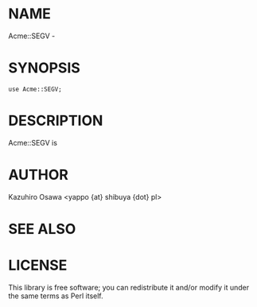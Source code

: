 # NAME

Acme::SEGV -

# SYNOPSIS

    use Acme::SEGV;

# DESCRIPTION

Acme::SEGV is

# AUTHOR

Kazuhiro Osawa <yappo {at} shibuya {dot} pl>

# SEE ALSO

# LICENSE

This library is free software; you can redistribute it and/or modify
it under the same terms as Perl itself.